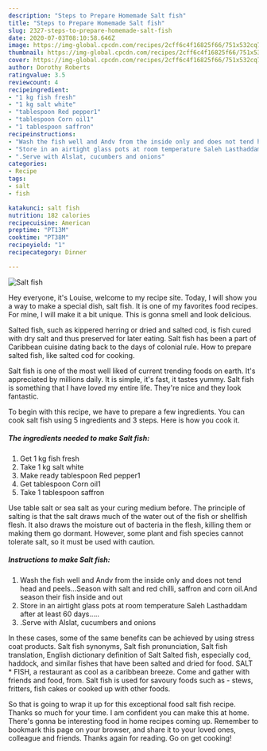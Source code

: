 ```yaml
---
description: "Steps to Prepare Homemade Salt fish"
title: "Steps to Prepare Homemade Salt fish"
slug: 2327-steps-to-prepare-homemade-salt-fish
date: 2020-07-03T08:10:58.646Z
image: https://img-global.cpcdn.com/recipes/2cff6c4f16825f66/751x532cq70/salt-fish-recipe-main-photo.jpg
thumbnail: https://img-global.cpcdn.com/recipes/2cff6c4f16825f66/751x532cq70/salt-fish-recipe-main-photo.jpg
cover: https://img-global.cpcdn.com/recipes/2cff6c4f16825f66/751x532cq70/salt-fish-recipe-main-photo.jpg
author: Dorothy Roberts
ratingvalue: 3.5
reviewcount: 4
recipeingredient:
- "1 kg fish fresh"
- "1 kg salt white"
- "tablespoon Red pepper1"
- "tablespoon Corn oil1"
- "1 tablespoon saffron"
recipeinstructions:
- "Wash the fish well and Andv from the inside only and does not tend head and peels...Season with salt and red chilli, saffron and corn oil.And season their fish inside and out"
- "Store in an airtight glass pots at room temperature Saleh Lasthaddam after at least 60 days....."
- ".Serve with Alslat, cucumbers and onions"
categories:
- Recipe
tags:
- salt
- fish

katakunci: salt fish 
nutrition: 182 calories
recipecuisine: American
preptime: "PT13M"
cooktime: "PT38M"
recipeyield: "1"
recipecategory: Dinner

---
```



![Salt fish](https://img-global.cpcdn.com/recipes/2cff6c4f16825f66/751x532cq70/salt-fish-recipe-main-photo.jpg)

Hey everyone, it's Louise, welcome to my recipe site. Today, I will show you a way to make a special dish, salt fish. It is one of my favorites food recipes. For mine, I will make it a bit unique. This is gonna smell and look delicious.

Salted fish, such as kippered herring or dried and salted cod, is fish cured with dry salt and thus preserved for later eating. Salt fish has been a part of Caribbean cuisine dating back to the days of colonial rule. How to prepare salted fish, like salted cod for cooking.

Salt fish is one of the most well liked of current trending foods on earth. It's appreciated by millions daily. It is simple, it's fast, it tastes yummy. Salt fish is something that I have loved my entire life. They're nice and they look fantastic.


To begin with this recipe, we have to prepare a few ingredients. You can cook salt fish using 5 ingredients and 3 steps. Here is how you cook it.

<!--inarticleads1-->

##### The ingredients needed to make Salt fish:

1. Get 1 kg fish fresh
1. Take 1 kg salt white
1. Make ready tablespoon Red pepper1
1. Get tablespoon Corn oil1
1. Take 1 tablespoon saffron


Use table salt or sea salt as your curing medium before. The principle of salting is that the salt draws much of the water out of the fish or shellfish flesh. It also draws the moisture out of bacteria in the flesh, killing them or making them go dormant. However, some plant and fish species cannot tolerate salt, so it must be used with caution. 

<!--inarticleads2-->

##### Instructions to make Salt fish:

1. Wash the fish well and Andv from the inside only and does not tend head and peels...Season with salt and red chilli, saffron and corn oil.And season their fish inside and out
1. Store in an airtight glass pots at room temperature Saleh Lasthaddam after at least 60 days.....
1. .Serve with Alslat, cucumbers and onions


In these cases, some of the same benefits can be achieved by using stress coat products. Salt fish synonyms, Salt fish pronunciation, Salt fish translation, English dictionary definition of Salt Salted fish, especially cod, haddock, and similar fishes that have been salted and dried for food. SALT * FISH, a restaurant as cool as a caribbean breeze. Come and gather with friends and food, from. Salt fish is used for savoury foods such as - stews, fritters, fish cakes or cooked up with other foods. 

So that is going to wrap it up for this exceptional food salt fish recipe. Thanks so much for your time. I am confident you can make this at home. There's gonna be interesting food in home recipes coming up. Remember to bookmark this page on your browser, and share it to your loved ones, colleague and friends. Thanks again for reading. Go on get cooking!
